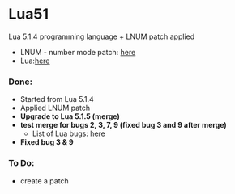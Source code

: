 Lua51
=====

Lua 5.1.4 programming language + LNUM patch applied
- LNUM - number mode patch: [here](http://lua-users.org/wiki/LuaPowerPatches)
- Lua:[here](http://www.lua.org/)

### Done:
- Started from Lua 5.1.4
- Applied LNUM patch
- **Upgrade to Lua 5.1.5 (merge)** 
- **test merge for bugs 2, 3, 7, 9 (fixed bug 3 and 9 after merge)** 
	* List of Lua bugs: [here](http://www.lua.org/bugs.html#5.1.4)
- **Fixed bug 3 & 9**  

### To Do:
- create a patch
